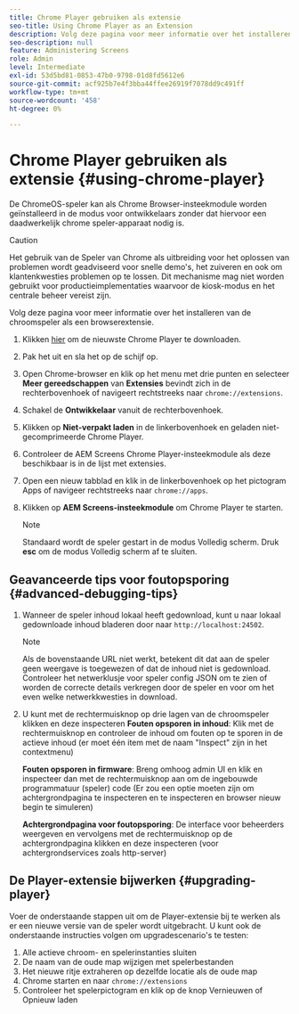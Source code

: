 ```yaml
---
title: Chrome Player gebruiken als extensie
seo-title: Using Chrome Player as an Extension
description: Volg deze pagina voor meer informatie over het installeren van de chroomspeler als een browserextensie.
seo-description: null
feature: Administering Screens
role: Admin
level: Intermediate
exl-id: 53d5bd81-0853-47b0-9798-01d8fd5612e6
source-git-commit: acf925b7e4f3bba44ffee26919f7078dd9c491ff
workflow-type: tm+mt
source-wordcount: '458'
ht-degree: 0%

---
```


# Chrome Player gebruiken als extensie {#using-chrome-player}

De ChromeOS-speler kan als Chrome Browser-insteekmodule worden geïnstalleerd in de modus voor ontwikkelaars zonder dat hiervoor een daadwerkelijk chrome speler-apparaat nodig is.

>[!CAUTION]
>
> Het gebruik van de Speler van Chrome als uitbreiding voor het oplossen van problemen wordt geadviseerd voor snelle demo&#39;s, het zuiveren en ook om klantenkwesties problemen op te lossen. Dit mechanisme mag niet worden gebruikt voor productieimplementaties waarvoor de kiosk-modus en het centrale beheer vereist zijn.

Volg deze pagina voor meer informatie over het installeren van de chroomspeler als een browserextensie.

1. Klikken [hier](https://download.macromedia.com/screens/) om de nieuwste Chrome Player te downloaden.

1. Pak het uit en sla het op de schijf op.

1. Open Chrome-browser en klik op het menu met drie punten en selecteer **Meer gereedschappen** van **Extensies** bevindt zich in de rechterbovenhoek of navigeert rechtstreeks naar `chrome://extensions`.

1. Schakel de **Ontwikkelaar** vanuit de rechterbovenhoek.

1. Klikken op **Niet-verpakt laden** in de linkerbovenhoek en geladen niet-gecomprimeerde Chrome Player.

1. Controleer de AEM Screens Chrome Player-insteekmodule als deze beschikbaar is in de lijst met extensies.

1. Open een nieuw tabblad en klik in de linkerbovenhoek op het pictogram Apps of navigeer rechtstreeks naar `chrome://apps`.

1. Klikken op **AEM Screens-insteekmodule** om Chrome Player te starten.
   >[!NOTE]
   >
   > Standaard wordt de speler gestart in de modus Volledig scherm. Druk **esc** om de modus Volledig scherm af te sluiten.


## Geavanceerde tips voor foutopsporing {#advanced-debugging-tips}

1. Wanneer de speler inhoud lokaal heeft gedownload, kunt u naar lokaal gedownloade inhoud bladeren door naar `http://localhost:24502`.

   >[!NOTE]
   >
   > Als de bovenstaande URL niet werkt, betekent dit dat aan de speler geen weergave is toegewezen of dat de inhoud niet is gedownload. Controleer het netwerklusje voor speler config JSON om te zien of worden de correcte details verkregen door de speler en voor om het even welke netwerkkwesties in download.

1. U kunt met de rechtermuisknop op drie lagen van de chroomspeler klikken en deze inspecteren
   **Fouten opsporen in inhoud**: Klik met de rechtermuisknop en controleer de inhoud om fouten op te sporen in de actieve inhoud (er moet één item met de naam &quot;Inspect&quot; zijn in het contextmenu)

   **Fouten opsporen in firmware**: Breng omhoog admin UI en klik en inspecteer dan met de rechtermuisknop aan om de ingebouwde programmatuur (speler) code (Er zou een optie moeten zijn om achtergrondpagina te inspecteren en te inspecteren en browser nieuw begin te simuleren)

   **Achtergrondpagina voor foutopsporing**: De interface voor beheerders weergeven en vervolgens met de rechtermuisknop op de achtergrondpagina klikken en deze inspecteren (voor achtergrondservices zoals http-server)

## De Player-extensie bijwerken {#upgrading-player}

Voer de onderstaande stappen uit om de Player-extensie bij te werken als er een nieuwe versie van de speler wordt uitgebracht. U kunt ook de onderstaande instructies volgen om upgradescenario&#39;s te testen:

1. Alle actieve chroom- en spelerinstanties sluiten
1. De naam van de oude map wijzigen met spelerbestanden
1. Het nieuwe ritje extraheren op dezelfde locatie als de oude map
1. Chrome starten en naar `chrome://extensions`
1. Controleer het spelerpictogram en klik op de knop Vernieuwen of Opnieuw laden
